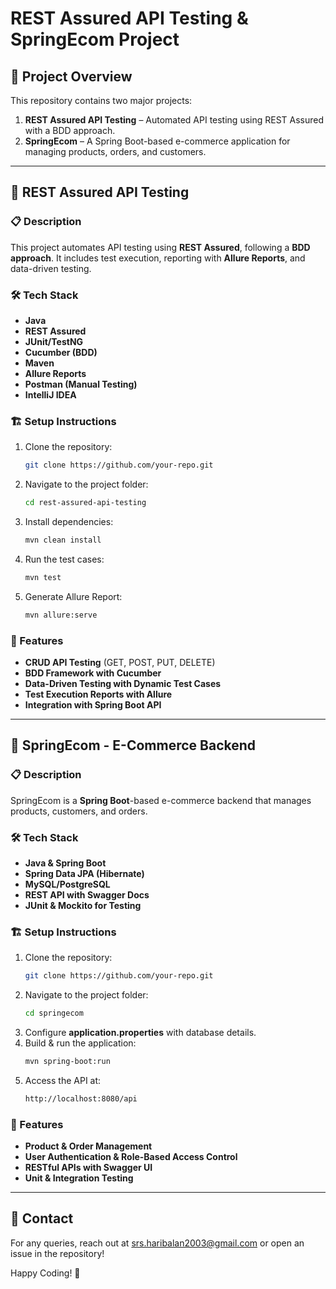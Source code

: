 # REST Assured API Testing & SpringEcom Project

## 📌 Project Overview
This repository contains two major projects:
1. **REST Assured API Testing** – Automated API testing using REST Assured with a BDD approach.
2. **SpringEcom** – A Spring Boot-based e-commerce application for managing products, orders, and customers.

---
## 🚀 REST Assured API Testing
### 📋 Description
This project automates API testing using **REST Assured**, following a **BDD approach**. It includes test execution, reporting with **Allure Reports**, and data-driven testing.

### 🛠 Tech Stack
- **Java**
- **REST Assured**
- **JUnit/TestNG**
- **Cucumber (BDD)**
- **Maven**
- **Allure Reports**
- **Postman (Manual Testing)**
- **IntelliJ IDEA**

### 🏗 Setup Instructions
1. Clone the repository:
   ```sh
   git clone https://github.com/your-repo.git
   ```
2. Navigate to the project folder:
   ```sh
   cd rest-assured-api-testing
   ```
3. Install dependencies:
   ```sh
   mvn clean install
   ```
4. Run the test cases:
   ```sh
   mvn test
   ```
5. Generate Allure Report:
   ```sh
   mvn allure:serve
   ```

### 📌 Features
- **CRUD API Testing** (GET, POST, PUT, DELETE)
- **BDD Framework with Cucumber**
- **Data-Driven Testing with Dynamic Test Cases**
- **Test Execution Reports with Allure**
- **Integration with Spring Boot API**

---
## 🛒 SpringEcom - E-Commerce Backend
### 📋 Description
SpringEcom is a **Spring Boot**-based e-commerce backend that manages products, customers, and orders.

### 🛠 Tech Stack
- **Java & Spring Boot**
- **Spring Data JPA (Hibernate)**
- **MySQL/PostgreSQL**
- **REST API with Swagger Docs**
- **JUnit & Mockito for Testing**

### 🏗 Setup Instructions
1. Clone the repository:
   ```sh
   git clone https://github.com/your-repo.git
   ```
2. Navigate to the project folder:
   ```sh
   cd springecom
   ```
3. Configure **application.properties** with database details.
4. Build & run the application:
   ```sh
   mvn spring-boot:run
   ```
5. Access the API at:
   ```sh
   http://localhost:8080/api
   ```

### 📌 Features
- **Product & Order Management**
- **User Authentication & Role-Based Access Control**
- **RESTful APIs with Swagger UI**
- **Unit & Integration Testing**

---
## 📧 Contact
For any queries, reach out at [srs.haribalan2003@gmail.com](mailto:srs.haribalan2003@gmail.com) or open an issue in the repository!

Happy Coding! 🚀


